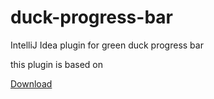 # duck-progress-bar
IntelliJ Idea plugin for green duck progress bar

this plugin is based on 


<script src="https://plugins.jetbrains.com/assets/scripts/mp-widget.js"></script>
<script>
  // Please, replace #yourelement with a real element id on your webpage
  MarketplaceWidget.setupMarketplaceWidget('install', 20067, "#yourelement");
</script>

[Download](https://plugins.jetbrains.com/plugin/11602-duck-progress-bar)
